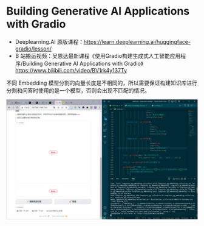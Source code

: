 # Building Generative AI Applications with Gradio



- Deeplearning.AI 原版课程：https://learn.deeplearning.ai/huggingface-gradio/lesson/
- B 站搬运视频：吴恩达最新课程《使用Gradio构建生成式人工智能应用程序/Building Generative AI Applications with Gradio》https://www.bilibili.com/video/BV1rk4y137Ty



不同 Embedding 模型分割的向量长度是不相同的，所以需要保证构建知识库进行分割和问答时使用的是一个模型，否则会出现不匹配的情况。

![image-20230815213723576](./img/image-20230815213723576.png)
